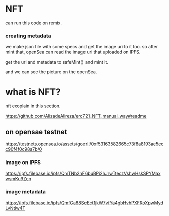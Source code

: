 # NFT

can run this code on remix.

### creating metadata

we make json file with some specs and get the image uri to it too.
so after mint that, openSea can read the image uri that uploaded on IPFS.

get the uri and metadata to safeMint() and mint it.

and we can see the picture on the openSea.

# what is NFT?

nft exoplain in this section.

https://github.com/AlizadeAlireza/erc721_NFT_manual_way#readme

## on opensae testnet

https://testnets.opensea.io/assets/goerli/0xf53163582665c73f8a8193ae5ecc90f4f0c98a7b/0

### image on IPFS

https://ipfs.filebase.io/ipfs/QmTNb2nF6buBPi2hJrwTteczVshwHskSPYMaxwsmKu9Zcn

### image metadata

https://ipfs.filebase.io/ipfs/QmfGa88ScEct1jkW7vfYa4gbHvhPXFRoXpwMydLvNtiw4T
